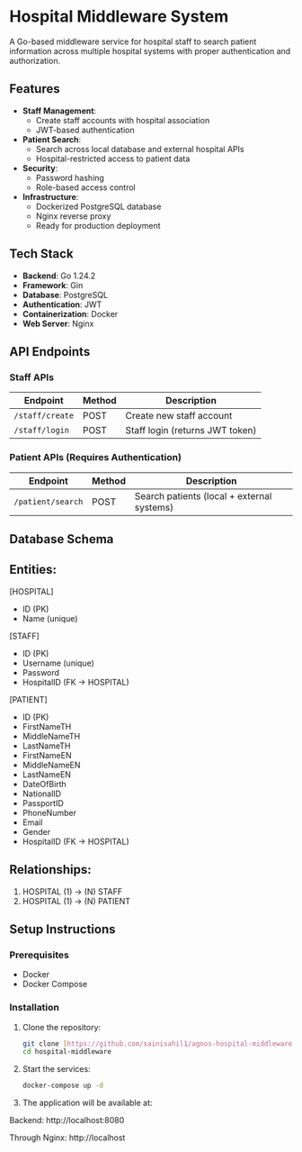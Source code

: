 # Hospital Middleware System

A Go-based middleware service for hospital staff to search patient information across multiple hospital systems with proper authentication and authorization.

## Features

- **Staff Management**:
  - Create staff accounts with hospital association
  - JWT-based authentication
- **Patient Search**:
  - Search across local database and external hospital APIs
  - Hospital-restricted access to patient data
- **Security**:
  - Password hashing
  - Role-based access control
- **Infrastructure**:
  - Dockerized PostgreSQL database
  - Nginx reverse proxy
  - Ready for production deployment

## Tech Stack

- **Backend**: Go 1.24.2
- **Framework**: Gin
- **Database**: PostgreSQL
- **Authentication**: JWT
- **Containerization**: Docker
- **Web Server**: Nginx

## API Endpoints

### Staff APIs
| Endpoint | Method | Description |
|----------|--------|-------------|
| `/staff/create` | POST | Create new staff account |
| `/staff/login` | POST | Staff login (returns JWT token) |

### Patient APIs (Requires Authentication)
| Endpoint | Method | Description |
|----------|--------|-------------|
| `/patient/search` | POST | Search patients (local + external systems) |

## Database Schema

Entities:
---------
[HOSPITAL]
- ID (PK)
- Name (unique)

[STAFF]
- ID (PK)
- Username (unique)
- Password
- HospitalID (FK → HOSPITAL)

[PATIENT]
- ID (PK)
- FirstNameTH
- MiddleNameTH
- LastNameTH
- FirstNameEN
- MiddleNameEN
- LastNameEN
- DateOfBirth
- NationalID
- PassportID
- PhoneNumber
- Email
- Gender
- HospitalID (FK → HOSPITAL)

Relationships:
--------------
1. HOSPITAL (1) → (N) STAFF
2. HOSPITAL (1) → (N) PATIENT

## Setup Instructions

### Prerequisites
- Docker
- Docker Compose

### Installation
1. Clone the repository:
   ```bash
   git clone [https://github.com/sainisahil1/agnos-hospital-middleware.git]
   cd hospital-middleware

2. Start the services:
    ```bash
    docker-compose up -d

3. The application will be available at:

Backend: http://localhost:8080

Through Nginx: http://localhost